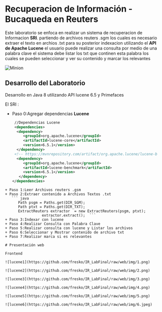 # Recuperacion de Información - Bucaqueda en Reuters

Este laboratorio se enfoca en realizar un sistema de recuperacion de Informacion **SRI**. 
partiendo de archivos reuters .sgm los cuales es necesario extraer el texto en archios .txt
para su posterior indexacion utilizando el **API de Apache Lucene** 
el usuario puede realizar una consulta por medio de una palabra clave 
el sistema debe  listar los txt que continen esta palabra los cuales se pueden seleccionar
y ver su contenido y marcar los relevantes

![Minion](https://github.com/fresko/IR_LabFinal/blob/web/img/lucene.png)

## Desarrollo del Laboratorio 

Desarrollo en Java 8 utilizando API lucene 6.5 y Primefaces

El SRI : 

+ Paso 0:Agregar dependencias **Lucene**
   ``` xml
    //Dependencias Lucene
    <dependencies>
     <dependency>
        <groupId>org.apache.lucene</groupId>
        <artifactId>lucene-core</artifactId>
        <version>6.5.1</version>
     </dependency>
    <!-- https://mvnrepository.com/artifact/org.apache.lucene/lucene-benchmark -->
     <dependency>
        <groupId>org.apache.lucene</groupId>
        <artifactId>lucene-benchmark</artifactId>
        <version>6.5.1</version>
      </dependency>
   </dependencies>
```   
+ Paso 1:Leer Archivos reuters .gsm
+ Paso 2:Extraer contenido a Archivos Textos .txt 
   ``` java    
      Path psgm = Paths.get(DIR_SGM);
      Path ptxt = Paths.get(DIR_TXT);
      ExtractReuters extractor  = new ExtractReuters(psgm, ptxt);
                 extractor.extract();  ```                
+ Paso 3:Indexar con lucene
+ Paso 4:Realizar Consulta con Palabra Clave
+ Paso 5:Realizar consulta con lucene y Listar los archivos
+ Paso 6:Seleccionar y Mostrar contenido de archivo txt  
+ Paso 7:Realizar marca si es relevantes  
 
# Presentación web

Frontend

![lucene1](https://github.com/fresko/IR_LabFinal/raw/web/img/1.png)

![lucene2](https://github.com/fresko/IR_LabFinal/raw/web/img/2.png)

![lucene3](https://github.com/fresko/IR_LabFinal/raw/web/img/3.png)

![lucene4](https://github.com/fresko/IR_LabFinal/raw/web/img/4.png)

![lucene5](https://github.com/fresko/IR_LabFinal/raw/web/img/5.png)

![lucene6](https://github.com/fresko/IR_LabFinal/raw/web/img/6.jpeg)
